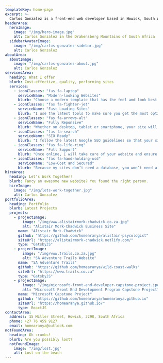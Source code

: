 ```yaml
---
templateKey: home-page
excerpt: >-
  Carlos Gonzalez is a front-end web developer based in Howick, South Africa
headerArea:
  heroImage:
    image: "/img/hero-image.jpg"
    alt: Carlos Gonzalez in the Drakensberg Mountains of South Africa
  sidebarAvatarImage:
    image: "/img/carlos-gonzalez-sidebar.jpg"
    alt: Carlos Gonzalez
aboutArea:
  aboutImage:
    image: "/img/carlos-gonzalez-about.jpg"
    alt: Carlos Gonzalez
servicesArea:
  heading: What I offer
  blurb: Cost-effective, quality, performing sites
  services:
    - iconClasses: "fas fa-laptop"
      serviceName: "Modern-looking Websites"
      blurb: "Choose a modern template that has the feel and look best suited for your business and I’ll take care of the rest."
    - iconClasses: "fas fa-fighter-jet"
      serviceName: "Fast Loading Sites"
      blurb: "I use the latest tools to make sure you get the most optimised website. They will load in the blink of an eye.  "
    - iconClasses: "fas fa-arrows-alt"
      serviceName: "Fully Reponsive"
      blurb: "Whether on desktop, tablet or smartphone, your site will look great. You’ll be accessible from any device."
    - iconClasses: "fas fa-search"
      serviceName: "SEO Ready"
      blurb: "I follow the latest Google SEO guidelines so that your site will rank as high as possible."
    - iconClasses: "fas fa-life-ring"
      serviceName: "Full Support"
      blurb: "Once online, I will take care of your website and ensure it’s always on. I will be always be available for you."
    - iconClasses: "fas fa-hand-holding-usd"
      serviceName: "Low-Cost and Secured"
      blurb: "Because my sites don’t need a database, you won’t need a web host. They’ll be more secure. No expensive plugins needed."
hireArea:
  heading: Let's Work Together!
  blurb: Fancy an awesome new website? You found the right person.
  hireImage:
    image: "/img/lets-work-together.jpg"
    alt: Carlos Gonzalez
portfolioArea:
  heading: Portfolio
  blurb: Latest Projects
  projects:
    - projectImage:
        image: "/img/www.alistairmork-chadwick.co.za.jpg"
        alt: "Alistair Mork-Chadwick Business Site"
      name: "Alistair Mork-Chadwick"
      github: "https://github.com/homearanya/alistair-psycologist"
      siteUrl: "https://alistairmork-chadwick.netlify.com/"
      type: "GatsbyJS"
    - projectImage:
        image: "/img/www.trails.co.za.jpg"
        alt: "SA Adventure Trails Website"
      name: "SA Adventure Trails"
      github: "https://github.com/homearanya/wild-coast-walks"
      siteUrl: "https://www.trails.co.za"
      type: "GatsbyJS"
    - projectImage:
        image: "/img/microsoft-front-end-developer-capstone-project.jpg"
        alt: "Microsoft Front End Development Program Capstone Project"
      name: "Microsoft Capstone Project"
      github: "https://github.com/homearanya/homearanya.github.io"
      siteUrl: "https://homearanya.github.io/"
      type: ReactJS
contactArea:
  address: 15 Miller Street, Howick, 3290, South Africa
  phone: +27 76 459 9127
  email: homearanya@outlook.com
notFoundArea:
  heading: Oh crumbs!
  blurb: Are you possibly lost?
  notFoundImage:
    image: "/img/lost.jpg"
    alt: Lost on the beach
---
```

